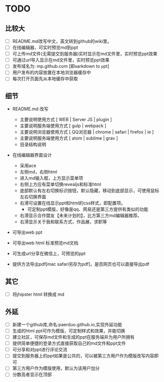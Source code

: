# TODO

## 比较大
- [ ] README.md改写中文，英文转到github的wiki里。
- [ ] 在线编辑器，可实时预览md到ppt
- [ ] 可上传md文件(无需提交到服务器)实时显示在md文件里，实时预览ppt效果
- [ ] 可通过url导入显示在md文件里，实时预览ppt效果
- [ ] 发布域名为: mp.github.com [即`m`arkdown to `p`pt]
- [ ] 用户发布的内容放置在本地浏览器缓存中
- [ ] 每次打开页面先从本地缓存中获取

## 细节
- README.md 改写
  - 主要说明使用方式 [ WEB | Server JS | plugin ]
  - 主要说明服务端使用方式 [ gulp | webpack ]
  - 主要说明浏览器使用方式 [ QQ浏览器 | chrome | safari | firefox | ie ]
  - 主要说明服务端使用方式 [ atom | sublime | grav ]
  - 目录结构说明

- 在线编辑器界面设计
  - 采用ace
  - 左侧md，右侧html
  - 进入md输入框，上方显示菜单项
  - 右侧上方应有菜单切换revealjs和标准html
  - 底部默认有左右切换标识按钮，默认隐藏，移动到底部显示，可使用鼠标左右切换界面
  - 右滑可设置在线显示ppt和html的css样式，即配置项。
    - 可定制ppt模版，好像是qq、网易还是第三方提供有类似的功能
  - 右滑显示合作盟友【未来计划的】，比方第三方md编辑器推荐。
  - 右滑显示关于我和联系方式，作品展，求职等

- 可导出web ppt
- 可导出web html 标准预览md文档
- 可生成url分享在微信上，可预览的ppt
- 提供方法导出pdf[mac safari另存为pdf]，是否网页也可以直接导出pdf

## 其它
- [ ] 将jhipster html 转换成 md

## 外延
- [ ] 新建一个github库,命名:paerduo.github.io,实现外延功能
- [ ] 生成的html ppt可作为模版，可定制样式和效果，并能切换
- [ ] 建立社区，可保存md文件和生成的ppt在服务端并为用户所拥有
- [ ] 提供简单便捷的登录方式直接获取自己的md文件和ppt文件
- [ ] 可分享和对ppt进行评论交流
- [ ] 提交到服务器上的ppt如果是公共的，可以被第三方用户作为模版改写内容即可
- [ ] 第三方用户作为模版使用，默认为该用户加分
- [ ] 分数高者显示在顶部

